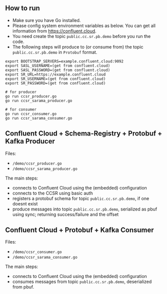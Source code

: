 
## How to run

- Make sure you have Go installed.
- Please config system environment variables as below. You can get all information from https://confluent.cloud.
- You need create the topic `public.cc.sr.pb.demo` before you run the code.
- The following steps will produce to (or consume from) the topic `public.cc.sr.pb.demo` in `Protobuf` format.

```
export BOOTSTRAP_SERVERS=example.confluent.cloud:9092
export SASL_USERNAME=(get from confluent.cloud)
export SASL_PASSWORD=(get from confluent.cloud)
export SR_URL=https://example.confluent.cloud
export SR_USERNAME=(get from confluent.cloud)
export SR_PASSWORD=(get from confluent.cloud)

# for producer
go run ccsr_producer.go
go run ccsr_sarama_producer.go

# for consumer
go run ccsr_consumer.go
go run ccsr_sarama_consumer.go 
```

## Confluent Cloud + Schema-Registry + Protobuf + Kafka Producer

Files:
- `/demo/ccsr_producer.go`
- `/demo/ccsr_sarama_producer.go`

The main steps:
- connects to Confluent Cloud using the (embedded) configuration
- connects to the CCSR using basic auth
- registers a protobuf schema for topic `public.cc.sr.pb.demo`, if one doesnt exist
- produce messages into topic `public.cc.sr.pb.demo`, serialized as pbuf using sync; returning success/failure and the offset

## Confluent Cloud + Protobuf + Kafka Consumer

Files:
- `/demo/ccsr_consumer.go`
- `/demo/ccsr_sarama_consumer.go`

The main steps:
- connects to Confluent Cloud using the (embedded) configuration
- consumes messages from topic `public.cc.sr.pb.demo`, deserialized from pbuf.
